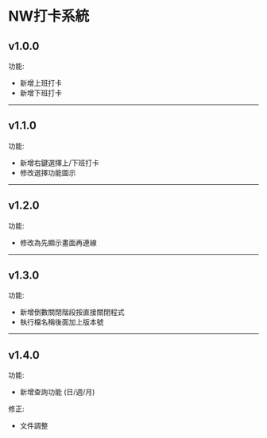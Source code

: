# NW打卡系統

## v1.0.0
功能:
- 新增上班打卡
- 新增下班打卡
---
## v1.1.0
功能:
- 新增右鍵選擇上/下班打卡
- 修改選擇功能圖示
---
## v1.2.0
功能:
- 修改為先顯示畫面再連線
---
## v1.3.0
功能:
- 新增倒數關閉階段按<Enter>直接關閉程式
- 執行檔名稱後面加上版本號
---
## v1.4.0
功能:
- 新增查詢功能 (日/週/月)

修正:
- 文件調整
